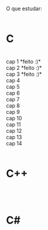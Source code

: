 O que estudar:<br>
<br>
<h1>C</h1><br>
  cap 1 *feito :)*<br>
  cap 2 *feito :)*<br>
  cap 3 *feito :)*<br>
  cap 4<br>
  cap 5<br>
  cap 6<br>
  cap 7<br>
  cap 8<br>
  cap 9<br>
  cap 10<br>
  cap 11<br>
  cap 12<br>
  cap 13<br>
  cap 14<br>
<br>
<h1>C++</h1><br>
<br>
<h1>C#</h1>
